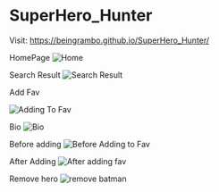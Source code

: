 # SuperHero_Hunter

Visit:  https://beingrambo.github.io/SuperHero_Hunter/


HomePage
![Home](https://user-images.githubusercontent.com/112196917/227564141-ea44ad82-ad6b-4269-bdfa-408ef23b5a61.PNG)

Search Result
![Search Result](https://user-images.githubusercontent.com/112196917/227564371-bb9ba16f-237f-45dc-a38a-336981e249bf.PNG)

Add Fav


![Adding To Fav](https://user-images.githubusercontent.com/112196917/227563937-33e49f9d-ebf7-49b8-8c4d-dcfe1f39eb07.PNG)

Bio
![Bio](https://user-images.githubusercontent.com/112196917/227564084-b42cbbab-c1c2-410b-8cf0-8d4d917a78db.PNG)

Before adding
![Before Adding to Fav](https://user-images.githubusercontent.com/112196917/227564077-76325b6a-a156-4121-8b8f-b166c1c8e20b.PNG)

After Adding
![After adding fav](https://user-images.githubusercontent.com/112196917/227564032-cb9596f2-5482-4d80-af03-fdc72e8a14d7.PNG)

Remove hero
![remove batman](https://user-images.githubusercontent.com/112196917/227564355-cf18afc3-84b5-4cb9-b316-21f782f2c3db.PNG)

